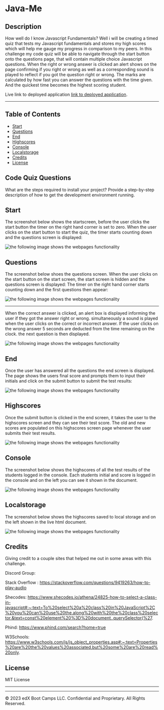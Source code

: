 # Java-Me

## Description 
How well do I know Javascript Fundamentals? Well i will be creating a timed quiz that tests my Javascript fundamentals and stores my high scores which will help me gauge my progress in comparison to my peers. In this challenge my code quiz will be able to navigate through the start button onto the questions page, that will contain multiple choice Javascript questions. When the right or wrong answer is clicked an alert shows on the page confirming if you right or wrong as well as a corresponding sound is played to reflect if you got the question right or wrong. The marks are calculated by how fast you can answer the questions with the time given. And the quickest time becomes the highest scoring student.






Live link to deployed application [link to deployed application](https://guides.github.com/features/mastering-markdown/).

---


## Table of Contents 



* [Start](#start)
* [Questions](#questions)
* [End](#end)
* [Highscores](#highscores)
* [Console](#console)
* [Localstorage](#localstorage)
* [Credits](#credits)
* [License](#license)


## Code Quiz Questions

What are the steps required to install your project? Provide a step-by-step description of how to get the development environment running.



## Start



The screenshot below shows the startscreen, before the user clicks the start button the timer on the right hand corner is set to zero. When the user clicks on the start button to start the quiz, the timer starts counting down and the questions screen is displayed:


![the following image shows the webpages functionality](assets/images/Screenshot%202024-01-24%20at%2000.12.00.png)



## Questions

The screenshot below shoes the questions screen. When the user clicks on the start button on the start screen, the start screen is hidden and the questions screen is displayed: The timer on the right hand corner starts counting down and the first questions then appear:


![the following image shows the webpages functionality](assets/images/Screenshot%202024-01-23%20at%2023.08.42.png)



---



When the correct answer is clicked, an alert box is displayed informing the user if they got the answer right or wrong. simultaneously a sound is played when the user clicks on the correct or incorrect answer. If the user clicks on the wrong answer 5 seconds are deducted from the time remaining on the clock. the next question is then displayed.


![the following image shows the webpages functionality](assets/images/Screenshot%202024-01-23%20at%2023.08.56.png)



## End

Once the user has answered all the questions the end screen is displayed. The page shows the users final score and prompts them to input their initials and click on the submit button to submit the test results:


![the following image shows the webpages functionality](assets/images/Screenshot%202024-01-23%20at%2023.09.22.png)



## Highscores

Once the submit button is clicked in the end screen, it takes the user to the highscores screen and they can see their test score. The old and new scores are populated on this highscores screen page whenever the user submits their test results.


![the following image shows the webpages functionality](assets/images/Screenshot%202024-01-23%20at%2023.30.48.png)



## Console

The screenshot below shows the highscores of all the test results of the students logged in the console. Each students initial and score is logged in the console and on the left you can see it shown in the document.


![the following image shows the webpages functionality](assets/images/Screenshot%202024-01-23%20at%2023.32.00.png)



## Localstorage

The screenshot below shows the highscores saved to local storage and on the left shown in the live html document.


![the following image shows the webpages functionality](assets/images/Screenshot%202024-01-23%20at%2023.31.34.png)



## Credits

Giving credit to a couple sites that helped me out in some areas with this challenge.

Discord Group:

Stack Overflow : https://stackoverflow.com/questions/9419263/how-to-play-audio

Shecodes: https://www.shecodes.io/athena/24825-how-to-select-a-class-in-javascript#:~:text=To%20select%20a%20class%20in%20JavaScript%2C%20you%20can%20use%20the,along%20with%20the%20class%20selector.&text=const%20element%20%3D%20document.,querySelector(%27.

Phind: https://www.phind.com/search?home=true

W3Schools: https://www.w3schools.com/js/js_object_properties.asp#:~:text=Properties%20are%20the%20values%20associated,but%20some%20are%20read%20only.





## License

MIT License


---

---

© 2023 edX Boot Camps LLC. Confidential and Proprietary. All Rights Reserved.
